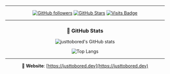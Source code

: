 <div align="center">


---

[![GitHub followers](https://img.shields.io/github/followers/justtobored?style=for-the-badge&color=555)](https://github.com/justtobored?tab=followers)
[![GitHub Stars](https://img.shields.io/github/stars/justtobored?style=for-the-badge&color=555)](https://github.com/justtobored?tab=repositories)
[![Visits Badge](https://komarev.com/ghpvc/?username=justtobored&style=for-the-badge&color=555)](https://github.com/justtobored)

---

### 🧠 GitHub Stats

![justtobored's GitHub stats](https://github-readme-stats.vercel.app/api?username=justtobored&show_icons=true&theme=dark&border_radius=10&hide_border=true)

![Top Langs](https://github-readme-stats.vercel.app/api/top-langs/?username=justtobored&layout=compact&theme=dark&border_radius=10&hide_border=true)

---

🔗 **Website**: [https://justtobored.dev](https://justtobored.dev)

</div>
